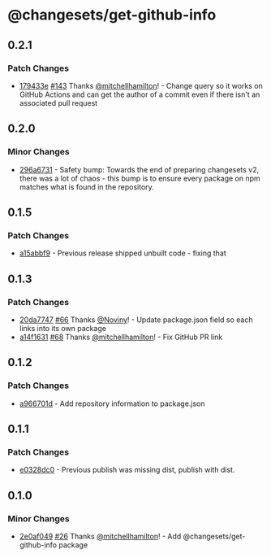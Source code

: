 # @changesets/get-github-info

## 0.2.1

### Patch Changes

- [179433e](https://github.com/atlassian/changesets/commit/179433e3275dc73f6913e2fc2c9134958e084302) [#143](https://github.com/atlassian/changesets/pull/143) Thanks [@mitchellhamilton](https://github.com/mitchellhamilton)! - Change query so it works on GitHub Actions and can get the author of a commit even if there isn't an associated pull request

## 0.2.0

### Minor Changes

- [296a6731](https://github.com/atlassian/changesets/commit/296a6731) - Safety bump: Towards the end of preparing changesets v2, there was a lot of chaos - this bump is to ensure every package on npm matches what is found in the repository.

## 0.1.5

### Patch Changes

- [a15abbf9](https://github.com/changesets/changesets/commit/a15abbf9) - Previous release shipped unbuilt code - fixing that

## 0.1.3

### Patch Changes

- [20da7747](https://github.com/changesets/changesets/commit/20da7747) [#66](https://github.com/changesets/changesets/pull/66) Thanks [@Noviny](https://github.com/Noviny)! - Update package.json field so each links into its own package
- [a14f1631](https://github.com/changesets/changesets/commit/a14f1631) [#68](https://github.com/changesets/changesets/pull/68) Thanks [@mitchellhamilton](https://github.com/mitchellhamilton)! - Fix GitHub PR link

## 0.1.2

### Patch Changes

- [a966701d](https://github.com/Noviny/changesets/commit/a966701d) - Add repository information to package.json

## 0.1.1

### Patch Changes

- [e0328dc0](https://github.com/Noviny/changesets/commit/e0328dc0) - Previous publish was missing dist, publish with dist.

## 0.1.0

### Minor Changes

- [2e0af049](https://github.com/Noviny/changesets/commit/2e0af049) [#26](https://github.com/Noviny/changesets/pulls/26) Thanks [@mitchellhamilton](https://github.com/mitchellhamilton)! - Add @changesets/get-github-info package
